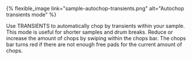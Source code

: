 ---
---

{% flexible_image link="sample-autochop-transients.png" alt="Autochop transients mode" %}

Use TRANSIENTS to automatically chop by transients within your sample. This mode is useful for shorter samples and drum breaks. Reduce or increase the amount of chops by swiping within the chops bar. The chops bar turns red if there are not enough free pads for the current amount of chops.
